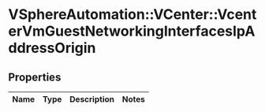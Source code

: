 # VSphereAutomation::VCenter::VcenterVmGuestNetworkingInterfacesIpAddressOrigin

## Properties
Name | Type | Description | Notes
------------ | ------------- | ------------- | -------------


